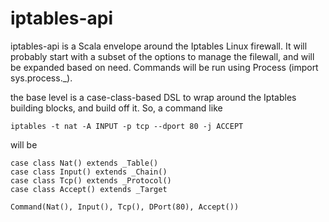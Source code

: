 # iptables-api

iptables-api is a Scala envelope around the Iptables Linux firewall. It will probably start with a subset of the options to manage the filewall, and will be expanded based on need. Commands will be run using Process (import sys.process._).

the base level is a case-class-based DSL to wrap around the Iptables building blocks, and build off it. So, a command like 
```
iptables -t nat -A INPUT -p tcp --dport 80 -j ACCEPT
```
will be
```
case class Nat() extends _Table()
case class Input() extends _Chain()
case class Tcp() extends _Protocol()
case class Accept() extends _Target

Command(Nat(), Input(), Tcp(), DPort(80), Accept())
```
